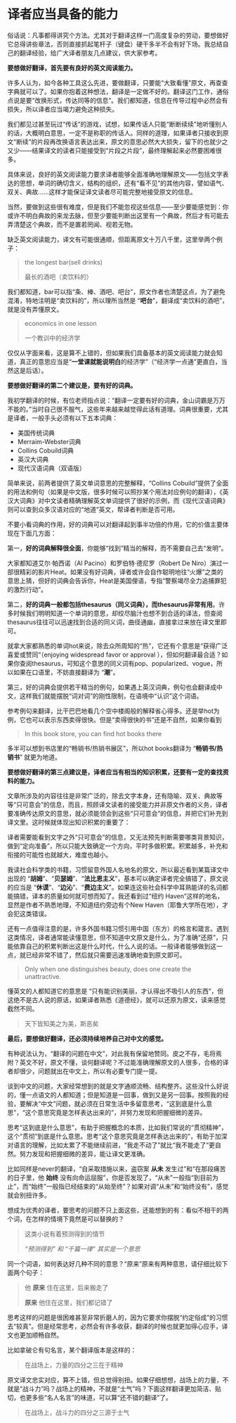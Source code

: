 # 译者应当具备的能力

俗话说：凡事都得讲究个方法。尤其对于翻译这样一门高度复杂的劳动，要想做好它总得讲些章法，否则直接抓起笔杆子（键盘）硬干多半不会有好下场。我总结自己的翻译经验，给广大译者朋友几点建议，供大家参考。

**要想做好翻译，首先要有良好的英文阅读能力。**

许多人认为，如今各种工具这么先进，要做翻译，只要能“大致看懂”原文，再查查字典就可以了。如果你抱着这种想法，翻译是一定做不好的。翻译这门工作，通俗点说是要“改换形式，传达同等的信息”。我们都知道，信息在传导过程中必然会有损失，所以译者应当竭力避免这种损失。

我们都见过甚至玩过“传话”的游戏，试想，如果传话人只能“断断续续”地听懂别人的话，大概明白意思，一定不是称职的传话人。同样的道理，如果译者只接收到原文“断续”的片段再改换语言表达出来，原文的意思必然大大损失，留下的也就少之又少——结果译文的读者只能接受到“片段之片段”，最终理解起来必然要困难很多。

具体来说，良好的英文阅读能力要求译者能够全面准确地理解原文——包括文字表达的思想，单词的确切含义，结构的组织，还有“看不见”的其他内容，譬如语气、双关、典故……这样才能保证译文读者尽可能完整地接受原文的信息。

当然，要做到这些很有难度，但是我们不能忽视这些信息——至少要能感觉到：你或许不明白典故的来龙去脉，但至少要能判断出这里有一个典故，然后才有可能去弄清楚这个典故，而不是置若罔闻、视若无物。

缺乏英文阅读能力，译文有可能很通顺，但距离原文十万八千里，这里举两个例子：

> the longest bar(sell drinks)
>
> 最长的酒吧（卖饮料的）
 
我们都知道，bar可以指“条、棒、酒吧、吧台”，原文作者也清楚这点，为了避免混淆，特地注明是“卖饮料的”，所以理所当然是 “**吧台**”，翻译成“卖饮料的酒吧”，就是没有弄懂原文。

> economics in one lesson
> 
> 一个教训中的经济学

仅仅从字面来看，这是算不上错的，但如果我们具备基本的英文阅读能力就会知道，真正的意思应当是“**一堂课就能说明白**的经济学”（“经济学一点通”更直白，当然这是后话）。

**要想做好翻译的第二个建议是，要有好的词典。**

我初学翻译的时候，有位老师指点说：“翻译一定要有好的词典，金山词霸是万万不能的。”当时自己很不服气，这些年来越来越觉得此话有道理。词典很重要，尤其是译者，一般手头必须有以下五本词典：

* 美国传统词典
* Merraim-Webster词典
* Collins Cobuild词典
* 英汉大词典
* 现代汉语词典（双语版）

简单来说，前两者提供了英文单词意思的完整解释，“Collins Cobuild”提供了全面的用法和例句（如果是中文版，很多时候可以照抄某个用法对应例句的翻译），《英汉大词典》对中文读者精确理解英文单词提供了很好的示例，而《现代汉语词典》则可以查到众多汉语对应的“地道”英文，帮译者判断是否可用。

不要小看词典的作用，好的词典可以对翻译起到事半功倍的作用，它的价值主要体现在下面几方面：

第一，**好的词典解释很全面**，你能够“找到”精当的解释，而不需要自己去“发明”。

大家都知道艾尔·帕西诺（Al Pacino）和罗伯特·德尼罗（Robert De Niro）演过一部很精彩的影片Heat。如果没有好词典，译者或许会自作聪明地往“火爆”之类的意思上猜，但好的词典会告诉你，Heat是美国俚语，专指“警察竭尽全力追捕罪犯的激烈行动”。

第二，**好的词典一般都包括thesaurus（同义词典），而thesaurus非常有用**。许多时候我们明明知道一个单词的意思，却绞尽脑汁也想不到合适的译法，但查阅thesaurus往往可以迅速找到合适的同义词，曲径通幽，直接拿过来放在译文里即可。

就拿大家都熟悉的单词hot来说，除去众所周知的“热”，它还有个意思是“获得广泛喜爱或赞同“（enjoying widespread favor or approval ），但如何翻译最合适？如果你查阅thesaurus，可知这个意思的同义词有pop、popularized、vogue，所以如果在口语里，不妨直接翻译为 “**潮**”。

第三，好的词典会提供若干精当的例句，如果遇上英汉词典，例句也会翻译成中文，这样我们就能摆脱“词对词”的刚性限制，在语境中“认识”这个词语。

参考例句来翻译，比干巴巴地看几个空中楼阁般的解释省心得多。还是举hot为例，它也可以表示东西卖得很快。但是“卖得很快的书”还是不自然，如果你看到

> In this book store, you can find hot books there
 
多半可以想到书店里的“畅销书/热销书展区”，所以hot books翻译为 “**畅销书/热销书**” 就更为地道。

**要想做好翻译的第三点建议是，译者应当有相当的知识积累，还要有一定的查找资料的能力。**

文章所涉及的内容往往是非常广泛的，除去文字本身，还有隐喻、双关、典故等等“只可意会”的信息，而且，照顾译文读者的接受能力并非原文作者的义务，译者要准确传达原文的意思，就必须能领会到这些“只可意会”的信息，并把它们补充到译文里。这时候就体现出知识积累的重要了：

译者需要能看到文字之外“只可意会”的信息，又无法预先判断需要哪类背景知识，做到“定向准备”，所以只能大致确定一个方向，平时多做积累。积累越多，补充和衔接的可能性也就越大，难度也越小。

我读社会科学类的书籍，习惯留意外国人名地名的原文，所以最近看到某篇译文中出现的 “**胡姆**”、“**贝瑟姆**”、“**法比恩主义**”，基本可以确定译者完全搞错了，原文说的应当是 “**休谟**”、“**边沁**”、“**费边主义**”。如果连这些社会科学中耳熟能详的名词都能搞错，译本的质量如何就可想而知了。我还看到过“纽约 Haven”这样的地名，显然是作者不熟悉地理，不知道纽约旁边有个New Haven（耶鲁大学所在地），才会犯这类错误。

还有一点值得注意的是，许多外国书籍习惯引用中国（东方）的格言和箴言。遇到这类情况，译者通常能读懂意思，但不知道中文原文是什么，为了准确“还原”，只能依靠自己的积累判断出这是什么时代，什么人说的话。一般译者能够做到这一点，就已经非常不错了，然后就只需要迅速准确地查到原文即可。

> Only when one distinguishes beauty, does one create the unattractive.
 
懂英文的人都知道它的意思是 “只有能识别美丽，才认得出不吸引人的东西”，但这绝不是古人说的原话，如果译者熟悉《道德经》，就可以还原为原文，读来感觉截然不同。

> 天下皆知美之为美，斯恶矣

**最后，要想做好翻译，还必须持续培养自己对中文的感觉。**

有种说法认为，“翻译的问题在中文”，对此我有保留地赞同。皮之不存，毛将焉附？英文不好，原文不懂，谈何翻译呢？不过能准确理解原文的人很多，合格的译者却很少，问题就出在中文上，所以有必要专门提一提。

谈到中文的问题，大家经常想到的就是文字通顺流畅、结构整齐。这些没什么好说的，懂一点语文的人都知道；但是知道是一回事，做到又是另一回事。按照我的经验，要解决“中文”问题，就必须在日常生活中多留意思考，“这到底是什么意思”，“这个意思究竟是怎样表达出来的”，并努力发现和把握细微的差异。

思考“这到底是什么意思”，有助于把握概念的本质，比如我们常说的“贯彻精神”，这个“贯彻”到底是什么意思。思考“这个意思究竟是怎样表达出来的”，有助于加深对语言的理解，比如太累了不能继续前进，“我走不动了”就比“我不能走了”更自然。努力发现和把握细微的差异，能让译文更准确。

比如同样是never的翻译，“自采取措施以来，盗窃案 **从未** 发生过”和“在那段痛苦的日子里，他 **始终** 没有向命运屈服”，你是否发现了，“从未”一般指“到目前为止”，而“始终”一般指已经结束的“从始至终”？如果对调“从未”和“始终没有”，感觉就会别扭许多。

想成为优秀的译者，要思考的问题不只上面这些，还能想到的有：看似不相干的两个词，在怎样的情境下竟然是可以替换的？

> 这类小说有着预测得到的情节
> 
> *“预测得到” 和 “千篇一律” 其实是一个意思*

同一个词语，如何表达好几种不同的意思？“原来”原来有两种意思，请仔细比较下面两个句子：

> 他 **原来** 住在这里，后来搬走了
> 
> **原来** 他住在这里，我们都记错了

思考这样的问题是很困难甚至非常折磨人的，因为它要求你摆脱“约定俗成”的习惯去“较真”。但是经常思考，必然会有许多收获，翻译的时候也就更加得心应手，译文也更加顺畅自然。

比如拿破仑有句名言，某个翻译版本是这样的：

> 在战场上，力量的四分之三在于精神
 
原文译文忠实对应，算不上错，但总觉得别扭。如果仔细想想，战场上的力量，不就是“战斗力”吗？战场上的精神，不就是“士气”吗？下面这样翻译更加简洁、贴切，也更多些“名人名言”的味道，可以算“还不错的翻译”了。

> 在战场上，战斗力的四分之三源于士气
